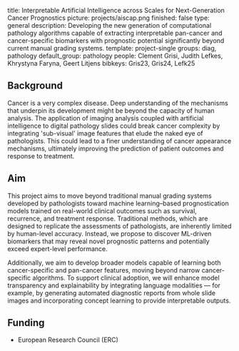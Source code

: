 title: Interpretable Artificial Intelligence across Scales for Next-Generation Cancer Prognostics
picture: projects/aiscap.png
finished: false
type: general
description: Developing the new generation of computational pathology algorithms capable of extracting interpretable pan-cancer and cancer-specific biomarkers with prognostic potential significantly beyond current manual grading systems.
template: project-single
groups: diag, pathology
default_group: pathology
people: Clement Grisi, Judith Lefkes, Khrystyna Faryna, Geert Litjens
bibkeys: Gris23, Gris24, Lefk25

## Background
Cancer is a very complex disease. Deep understanding of the mechanisms that underpin its development might be beyond the capacity of human analysis. The application of imaging analysis coupled with artificial intelligence to digital pathology slides could break cancer complexity by integrating 'sub-visual' image features that elude the naked eye of pathologists. This could lead to a finer understanding of cancer appearance mechanisms, ultimately improving the prediction of patient outcomes and response to treatment.

## Aim
This project aims to move beyond traditional manual grading systems developed by pathologists toward machine learning–based prognostication models trained on real-world clinical outcomes such as survival, recurrence, and treatment response. Traditional methods, which are designed to replicate the assessments of pathologists, are inherently limited by human-level accuracy. Instead, we propose to discover ML-driven biomarkers that may reveal novel prognostic patterns and potentially exceed expert-level performance.

Additionally, we aim to develop broader models capable of learning both cancer-specific and pan-cancer features, moving beyond narrow cancer-specific algorithms. To support clinical adoption, we will enhance model transparency and explainability by integrating language modalities — for example, by generating automated diagnostic reports from whole slide images and incorporating concept learning to provide interpretable outputs.

## Funding
- European Research Council (ERC)
